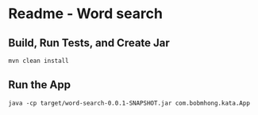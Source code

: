 # Readme - Word search

## Build, Run Tests, and Create Jar
```
mvn clean install
```

## Run the App
```
java -cp target/word-search-0.0.1-SNAPSHOT.jar com.bobmhong.kata.App
```
